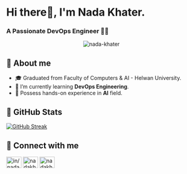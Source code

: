 # Hi there👋, I'm Nada Khater. 
### A Passionate DevOps Engineer 👩‍💻

<p align="center"> <img src="https://komarev.com/ghpvc/?username=nada-khater&label=Profile%20views&color=0e75b6&style=flat" alt="nada-khater" /> </p>

## 📝 About me
- 🎓 Graduated from Faculty of Computers & AI - Helwan University.
- 🌱 I’m currently learning **DevOps Engineering**.
- 🤖 Possess hands-on experience in **AI** field.


## 🎯 GitHub Stats
<!-- 
[![Top Langs](https://github-readme-stats.vercel.app/api/top-langs/?username=nada-khater&layout=compact&theme=dark)](https://github.com/nada-khater/github-readme-stats)

<p><img align="center" src="https://github-readme-stats.vercel.app/api?username=nada-khater&show_icons=true&locale=en&theme=dark" alt="nada-khater" /></p>
-->
[![GitHub Streak](https://github-readme-streak-stats.herokuapp.com/?user=nada-khater&theme=dark)](https://git.io/streak-stats)


## 📧 Connect with me 
<p align="left">
<a href="https://www.linkedin.com/in/nada-khater74" target="blank"><img align="center" src="https://raw.githubusercontent.com/rahuldkjain/github-profile-readme-generator/master/src/images/icons/Social/linked-in-alt.svg" alt="in/nada-khater" height="30" width="40" /></a>
<a href="https://www.kaggle.com/nadakhater22" target="blank"><img align="center" src="https://raw.githubusercontent.com/rahuldkjain/github-profile-readme-generator/master/src/images/icons/Social/kaggle.svg" alt="nadakhater22" height="30" width="40" /></a>
<a href="https://www.hackerrank.com/profile/nadakhater" target="blank"><img align="center" src="https://raw.githubusercontent.com/rahuldkjain/github-profile-readme-generator/master/src/images/icons/Social/hackerrank.svg" alt="nadakhater" height="30" width="40" /></a>
</p>
